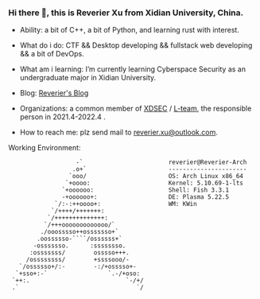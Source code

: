 ### Hi there 👋, this is Reverier Xu from Xidian University, China.

- Ability: a bit of C++, a bit of Python, and learning rust with interest.
- What do i do: CTF && Desktop developing && fullstack web developing && a bit of DevOps.
- What am i learning: I’m currently learning Cyberspace Security as an undergraduate major in Xidian University.
- Blog: [Reverier's Blog](https://www.wootec.top/)

- Organizations: a common member of [XDSEC](https://xdsec.org/) / [L-team](https://l-team.org/), the responsible person in 2021.4-2022.4 .

- How to reach me: plz send mail to [reverier.xu@outlook.com](mailto:reverier.xu@outlook.com).

Working Environment:

```
                   -`                        reverier@Reverier-Arch 
                  .o+`                       ---------------------- 
                 `ooo/                       OS: Arch Linux x86_64 
                `+oooo:                      Kernel: 5.10.69-1-lts 
               `+oooooo:                     Shell: Fish 3.3.1
               -+oooooo+:                    DE: Plasma 5.22.5
             `/:-:++oooo+:                   WM: KWin 
            `/++++/+++++++:              
           `/++++++++++++++:             
          `/+++ooooooooooooo/`           
         ./ooosssso++osssssso+`          
        .oossssso-````/ossssss+`         
       -osssssso.      :ssssssso.        
      :osssssss/        osssso+++.       
     /ossssssss/        +ssssooo/-       
   `/ossssso+/:-        -:/+osssso+-     
  `+sso+:-`                 `.-/+oso:    
 `++:.                           `-/+/   
 .`                                 `/   
```
